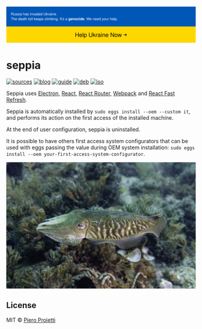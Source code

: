 [![Stand With Ukraine](https://raw.githubusercontent.com/vshymanskyy/StandWithUkraine/main/banner2-direct.svg)](https://vshymanskyy.github.io/StandWithUkraine)

seppia
=======
[![sources](https://img.shields.io/badge/github-sources-cyan)](https://github.com/pieroproietti/seppia)
[![blog](https://img.shields.io/badge/blog-penguin's%20eggs-cyan)](https://penguins-eggs.net)
[![guide](https://img.shields.io/badge/guide-penguin's%20eggs-cyan)](https://penguins-eggs.net/book/)
[![deb](https://img.shields.io/badge/deb-packages-blue)](https://sourceforge.net/projects/penguins-eggs/files/DEBS)
[![iso](https://img.shields.io/badge/iso-images-cyan)](https://sourceforge.net/projects/penguins-eggs/files/ISOS)

<p>
  Seppia uses <a href="https://electron.atom.io/">Electron</a>, <a href="https://facebook.github.io/react/">React</a>, <a href="https://github.com/reactjs/react-router">React Router</a>, <a href="https://webpack.js.org/">Webpack</a> and <a href="https://www.npmjs.com/package/react-refresh">React Fast Refresh</a>.
</p>

Seppia is automatically installed by ```sudo eggs install --oem --custom it```, and performs its action on the first access of the installed machine.

At the end of user configuration, seppia is uninstalled.

It is possible to have others first access system configurators that can be used with eggs passing the value during OEM system installation: ```sudo eggs install --oem your-first-access-system-configurator```.


![seppia](assets/seppia.png)

## License

MIT © [Piero Proietti](https://github.com/pieroproietti/LICENZE)
